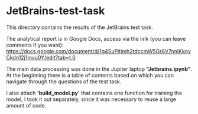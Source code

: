 # JetBrains-test-task
This directory contains the results of the JetBrains test task.

The analytical report is in Google Docs, access via the link (you can leave comments if you want): https://docs.google.com/document/d/1g4SuPitjmh2tdccmW5Gr8V7nniKkqyCkdn12j1mvu0Y/edit?tab=t.0

The main data processing was done in the Jupiter laptop **"Jetbrains.ipynb"**. At the beginning there is a table of contents based on which you can navigate through the questions of the test task.

I also attach **'build_model.py'** that contains one function for training the model, I took it out separately, since it was necessary to reuse a large amount of code.
